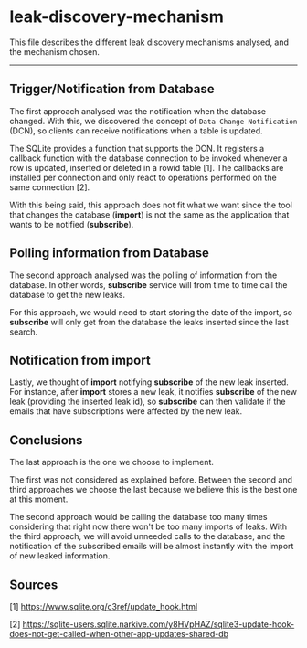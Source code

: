 # leak-discovery-mechanism

This file describes the different leak discovery mechanisms analysed, and the mechanism chosen.

---


## Trigger/Notification from Database

The first approach analysed was the notification when the database changed. With this, we discovered the concept of `Data Change Notification` (DCN), so clients can receive notifications when a table is updated.

The SQLite provides a function that supports the DCN. It registers a callback function with the database connection to be invoked whenever a row is updated, inserted or deleted in a rowid table [1]. 
The callbacks are installed per connection and only react to operations performed on the same connection [2].

With this being said, this approach does not fit what we want since the tool that changes the database (**import**) is not the same as the application that wants to be notified (**subscribe**). 

## Polling information from Database

The second approach analysed was the polling of information from the database. In other words, **subscribe** service will from time to time call the database to get the new leaks.

For this approach, we would need to start storing the date of the import, so **subscribe** will only get from the database the leaks inserted since the last search.

## Notification from import

Lastly, we thought of **import** notifying **subscribe** of the new leak inserted. For instance, after **import** stores a new leak, it notifies **subscribe** of the new leak (providing the inserted leak id), so **subscribe** can then validate if the emails that have subscriptions were affected by the new leak.

## Conclusions

The last approach is the one we choose to implement.

The first was not considered as explained before. Between the second and third approaches we choose the last because we believe this is the best one at this moment. 

The second approach would be calling the database too many times considering that right now there won't be too many imports of leaks. With the third approach, we will avoid unneeded calls to the database, and the notification of the subscribed emails will be almost instantly with the import of new leaked information.

## Sources

[1] https://www.sqlite.org/c3ref/update_hook.html

[2] https://sqlite-users.sqlite.narkive.com/y8HVpHAZ/sqlite3-update-hook-does-not-get-called-when-other-app-updates-shared-db
